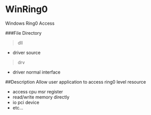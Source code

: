 # WinRing0
Windows Ring0 Access

###File Directory

>dll
* driver source

>drv
* driver normal interface

##Description
Allow user application to access ring0 level resource

* access cpu msr register
* read/write memory directly
* io pci device
* etc...
